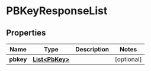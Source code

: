 
# PBKeyResponseList

## Properties
Name | Type | Description | Notes
------------ | ------------- | ------------- | -------------
**pbkey** | [**List&lt;PbKey&gt;**](PbKey.md) |  |  [optional]



